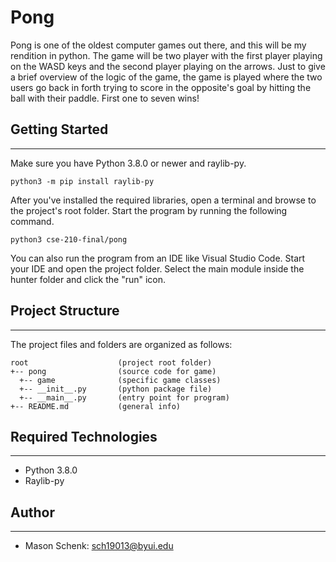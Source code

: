 # Pong
Pong is one of the oldest computer games out there, and this will be my
rendition in python. The game will be two player with the first player
playing on the WASD keys and the second player playing on the arrows. 
Just to give a brief overview of the logic of the game, the game is played
where the two users go back in forth trying to score in the opposite's goal by
hitting the ball with their paddle. First one to seven wins!

## Getting Started
---
Make sure you have Python 3.8.0 or newer and raylib-py.
```
python3 -m pip install raylib-py
```
After you've installed the required libraries, open a terminal and browse to the 
project's root folder. Start the program by running the following command.
```
python3 cse-210-final/pong 
```
You can also run the program from an IDE like Visual Studio Code. Start your IDE 
and open the project folder. Select the main module inside the hunter folder and 
click the "run" icon.

## Project Structure
---
The project files and folders are organized as follows:
```
root                    (project root folder)
+-- pong                (source code for game)
  +-- game              (specific game classes)
  +-- __init__.py       (python package file)
  +-- __main__.py       (entry point for program)
+-- README.md           (general info)
```

## Required Technologies
---
* Python 3.8.0
* Raylib-py

## Author
---
*  Mason Schenk: sch19013@byui.edu
